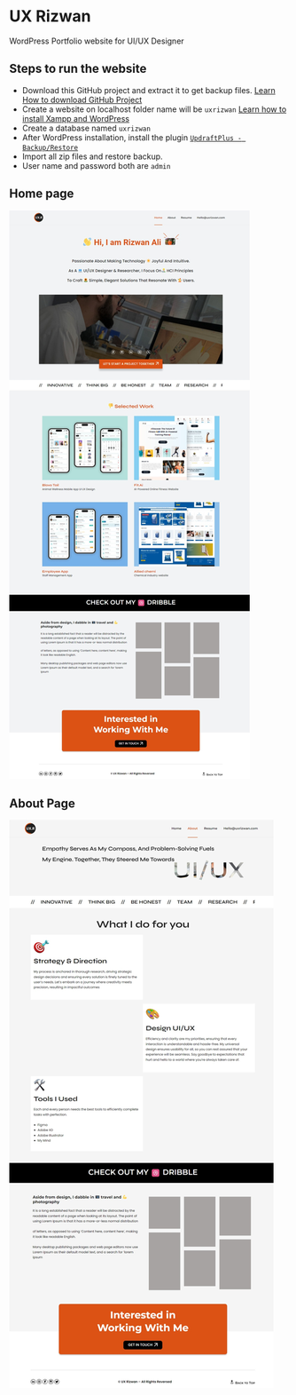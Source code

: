﻿# UX Rizwan

WordPress Portfolio website for UI/UX Designer

## Steps to run the website

- Download this GitHub project and extract it to get backup files. [Learn How to download GitHub Project](https://youtu.be/zVUyUFI0D3I)
- Create a website on localhost folder name will be `uxrizwan` [Learn how to install Xampp and WordPress](https://youtu.be/pUuWkz37whk?si=Mm7CdNdeFLy9AIdg)
- Create a database named `uxrizwan`
- After WordPress installation, install the plugin [`UpdraftPlus - Backup/Restore`](https://wordpress.org/plugins/updraftplus/)
- Import all zip files and restore backup.
- User name and password both are `admin`

## Home page

![Home Page](https://github.com/bakarfreelancer/uxrizwan/blob/main/uxrizwan-home.jpeg?raw=true)


## About Page

![About Page](https://github.com/bakarfreelancer/uxrizwan/blob/main/uxrizwan-portfolio.jpeg?raw=true)
